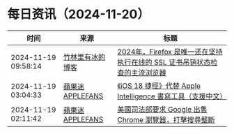 ﻿# 每日资讯（2024-11-20）

|时间|来源|标题|
|---|---|---|
|2024-11-19 09:58:14|[竹林里有冰的博客](https://zhul.in/rss.xml)|[2024年，Firefox 是唯一还在坚持执行在线的 SSL 证书吊销状态检查的主流浏览器](https://zhul.in/2024/11/19/firefox-is-the-only-mainstream-brower-doing-online-certificate-revocation-checks/)|
|2024-11-19 03:04:33|[蘋果迷 APPLEFANS](https://applefans.today/feed/)|[《iOS 18 捷徑》代替 Apple Intelligence 書寫工具（支援中文）](https://applefans.today/2024-11-ios-18-shortcuts-apple-intelligence-writing-tools/)|
|2024-11-19 02:11:42|[蘋果迷 APPLEFANS](https://applefans.today/feed/)|[美國司法部要求 Google 出售 Chrome 瀏覽器，打擊搜尋壟斷](https://applefans.today/2024-11-us-doj-google-sell-chrome/)|
